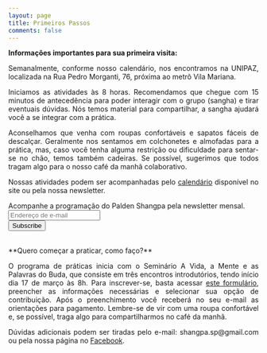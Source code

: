 ```yaml
---
layout: page
title: Primeiros Passos
comments: false
---
```


**Informações importantes para sua primeira visita:**


<p align="justify">   Semanalmente, conforme nosso calendário, nos encontramos na UNIPAZ, localizada na Rua Pedro Morganti, 76, próxima ao metrô Vila Mariana.</p>

<p align="justify">   Iniciamos as atividades às 8 horas. Recomendamos que chegue com 15 minutos de antecedência para poder interagir com o grupo (sangha) e tirar eventuais dúvidas. Nós temos material para compartilhar, a sangha ajudará você a se integrar com a prática. </p>

<p align="justify">   Aconselhamos que venha com roupas confortáveis e sapatos fáceis de descalçar. Geralmente nos sentamos em colchonetes e almofadas para a prática, mas, caso você tenha alguma restrição ou dificuldade para sentar-se no chão, temos também cadeiras. Se possível, sugerimos que todos tragam algo para o nosso café da manhã colaborativo.</p>

<p align="justify">   Nossas atividades podem ser acompanhadas pelo <a href="https://bolitto.github.io/shangpa/programacao">calendário</a> disponível no site ou pela nossa newsletter.</p>

<!-- Begin Mailchimp Signup Form -->
<link href="//cdn-images.mailchimp.com/embedcode/horizontal-slim-10_7.css" rel="stylesheet" type="text/css">
<div id="mc_embed_signup">
<form action="https://facebook.us20.list-manage.com/subscribe/post?u=4a7ee5987006432ad52e84c2e&amp;id=959dbeca19" method="post" id="mc-embedded-subscribe-form" name="mc-embedded-subscribe-form" class="validate" target="_blank" novalidate>
    <div id="mc_embed_signup_scroll">
	<label for="mce-EMAIL">Acompanhe a programação do Palden Shangpa pela newsletter mensal.</label>
	<input type="email" value="" name="EMAIL" class="email" id="mce-EMAIL" placeholder="Endereço de e-mail" required>
    <!-- real people should not fill this in and expect good things - do not remove this or risk form bot signups-->
    <div style="position: absolute; left: -5000px;" aria-hidden="true"><input type="text" name="b_4a7ee5987006432ad52e84c2e_959dbeca19" tabindex="-1" value=""></div>
    <div class="clear"><input type="submit" value="Subscribe" name="Inscreva-se" id="mc-embedded-subscribe" class="button"></div>
    </div>
</form>
</div>

<!--End mc_embed_signup-->

<br/>
**Quero começar a praticar, como faço?**

<p align="justify">   O programa de práticas inicia com o Seminário A Vida, a Mente e as Palavras do Buda, que consiste em três encontros introdutórios, tendo início dia 17 de março às 8h. Para inscrever-se, basta acessar <a href="https://docs.google.com/forms/u/2/d/1c86enlULarrhw2o-H5PPOj9oQvSWzGKrKiGd8lpJxDI/edit?usp=drive_web">este formulário</a>, preencher as informações necessárias e selecionar sua opção de contribuição. Após o preenchimento você receberá no seu e-mail as orientações para pagamento. Lembre-se de vir com uma roupa confortável e, se possível, traga algo para compartilharmos no café da manhã.</p>

<p align="justify">   Dúvidas adicionais podem ser tiradas pelo e-mail: shangpa.sp@gmail.com ou pela nossa página no <a href="https://www.facebook.com/PaldenShangpa/">Facebook</a>.</p>
